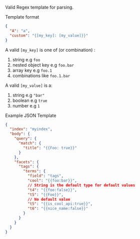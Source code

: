 Valid Regex template for parsing.

Template format

```json
{
  "A": "a",
  "custom": "{[my_key]: [my_value]}}"
}
```

A valid `[my_key]` is one of (or combination) :

1. string e.g `foo`
2. nested object key e.g `foo.bar`
3. array key e.g `foo.1`
4. combinations like `foo.1.bar`

A valid `[my_value]` is a:

1. string e.g `"bar"`
2. boolean e.g `true`
3. number e.g `1`

Example JSON Template

```json
{
  "index": "myindex",
  "body": {
    "query": {
      "match": {
        "title": "{{Foo: true}}"
      }
    },
    "facets": {
      "tags": {
        "terms": {
          "field": "tags",
          "cool": "{{foo:bar}}",
          // String is the default type for default values
          "t4": "{{foo:false}}",
          "t5": "{{Foo}}",
          // No default value
          "t5": "{{is_cool_api:true}}",
          "t6": "{{nice_name:false}}"
        }
      }
    }
  }
}
```
